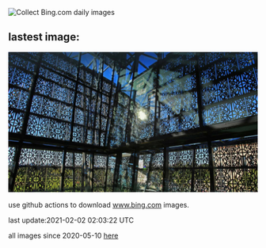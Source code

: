 ![Collect Bing.com daily images](https://github.com/counter2015/bing-daily-images/workflows/Collect%20Bing.com%20daily%20images/badge.svg)
## lastest image:
![](images/IronworkFacade.jpg)

use github actions to download www.bing.com images.

last update:2021-02-02 02:03:22 UTC

all images since 2020-05-10 [here](https://github.com/counter2015/bing-daily-images/tree/master/images) 

